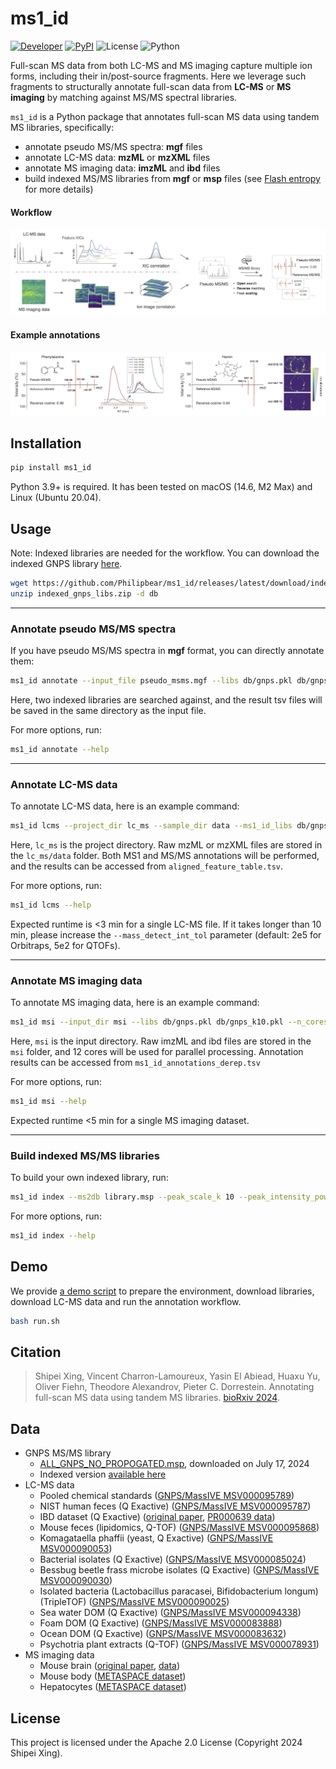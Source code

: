 # ms1_id
[![Developer](https://img.shields.io/badge/Developer-Shipei_Xing-orange?logo=github&logoColor=white)](https://scholar.google.ca/citations?user=en0zumcAAAAJ&hl=en)
[![PyPI](https://img.shields.io/pypi/v/msbuddy?color=green)](https://pypi.org/project/msbuddy/)
![License](https://img.shields.io/badge/License-Apache_2.0-blue.svg?style=flat&logo=apache)
![Python](https://img.shields.io/badge/Python-3.9+-green.svg?style=flat&logo=python&logoColor=lightblue)

Full-scan MS data from both LC-MS and MS imaging capture multiple ion forms, including their in/post-source fragments. 
Here we leverage such fragments to structurally annotate full-scan data from **LC-MS** or **MS imaging** by matching against MS/MS spectral libraries.

`ms1_id` is a Python package that annotates full-scan MS data using tandem MS libraries, specifically:
- annotate pseudo MS/MS spectra: **mgf** files
- annotate LC-MS data: **mzML** or **mzXML** files
- annotate MS imaging data: **imzML** and **ibd** files
- build indexed MS/MS libraries from **mgf** or **msp** files (see [Flash entropy](https://github.com/YuanyueLi/FlashEntropySearch) for more details)

#### Workflow
![Annotation workflow](fig/workflow.png)


#### Example annotations
![Example annotation](fig/eg_annotation.png)

## Installation
```bash
pip install ms1_id
```
Python 3.9+ is required. It has been tested on macOS (14.6, M2 Max) and Linux (Ubuntu 20.04).


## Usage

Note: Indexed libraries are needed for the workflow. You can download the indexed GNPS library [here](https://github.com/Philipbear/ms1_id/releases).
```bash
wget https://github.com/Philipbear/ms1_id/releases/latest/download/indexed_gnps_libs.zip
unzip indexed_gnps_libs.zip -d db
```

---------

### Annotate pseudo MS/MS spectra
If you have pseudo MS/MS spectra in **mgf** format, you can directly annotate them:
  ```bash
  ms1_id annotate --input_file pseudo_msms.mgf --libs db/gnps.pkl db/gnps_k10.pkl --min_score 0.7 --min_matched_peak 3
  ```
Here, two indexed libraries are searched against, and the result tsv files will be saved in the same directory as the input file.

For more options, run:
  ```bash
  ms1_id annotate --help
  ```

---------

### Annotate LC-MS data
To annotate LC-MS data, here is an example command:
  ```bash
  ms1_id lcms --project_dir lc_ms --sample_dir data --ms1_id_libs db/gnps.pkl db/gnps_k10.pkl --ms2_id_lib db/gnps.pkl
  ```
Here, `lc_ms` is the project directory. Raw mzML or mzXML files are stored in the `lc_ms/data` folder. Both MS1 and MS/MS annotations will be performed, and the results can be accessed from `aligned_feature_table.tsv`.

For more options, run:
  ```bash
  ms1_id lcms --help
  ```
Expected runtime is <3 min for a single LC-MS file. If it takes longer than 10 min, please increase the `--mass_detect_int_tol` parameter (default: 2e5 for Orbitraps, 5e2 for QTOFs).

---------

### Annotate MS imaging data
To annotate MS imaging data, here is an example command:
  ```bash
  ms1_id msi --input_dir msi --libs db/gnps.pkl db/gnps_k10.pkl --n_cores 12
  ```
Here, `msi` is the input directory. Raw imzML and ibd files are stored in the `msi` folder, and 12 cores will be used for parallel processing. Annotation results can be accessed from `ms1_id_annotations_derep.tsv`

For more options, run:
  ```bash
  ms1_id msi --help
  ```
Expected runtime <5 min for a single MS imaging dataset.

---------

### Build indexed MS/MS libraries
To build your own indexed library, run:
  ```bash
  ms1_id index --ms2db library.msp --peak_scale_k 10 --peak_intensity_power 0.5
  ```

For more options, run:
  ```bash
  ms1_id index --help
  ```

## Demo
We provide [a demo script](https://github.com/Philipbear/ms1_id/blob/main/run.sh) to prepare the environment, download libraries, download LC-MS data and run the annotation workflow. 
```bash
bash run.sh
```


## Citation
> Shipei Xing, Vincent Charron-Lamoureux, Yasin El Abiead, Huaxu Yu, Oliver Fiehn, Theodore Alexandrov, Pieter C. Dorrestein. Annotating full-scan MS data using tandem MS libraries. [bioRxiv 2024](https://www.biorxiv.org/content/10.1101/2024.10.14.618269v1).


## Data
- GNPS MS/MS library
  - [ALL_GNPS_NO_PROPOGATED.msp](https://external.gnps2.org/gnpslibrary), downloaded on July 17, 2024
  - Indexed version [available here](https://github.com/Philipbear/ms1_id/releases)
- LC-MS data
  - Pooled chemical standards ([GNPS/MassIVE MSV000095789](https://massive.ucsd.edu/ProteoSAFe/QueryMSV?id=MSV000095789))
  - NIST human feces (Q Exactive) ([GNPS/MassIVE MSV000095787](https://massive.ucsd.edu/ProteoSAFe/QueryMSV?id=MSV000095787))
  - IBD dataset (Q Exactive) ([original paper](https://www.nature.com/articles/s41586-019-1237-9), [PR000639 data](https://www.metabolomicsworkbench.org/data/DRCCMetadata.php?Mode=Project&ProjectID=PR000639))
  - Mouse feces (lipidomics, Q-TOF) ([GNPS/MassIVE MSV000095868](https://massive.ucsd.edu/ProteoSAFe/QueryMSV?id=MSV000095868))
  - Komagataella phaffii (yeast, Q Exactive) ([GNPS/MassIVE MSV000090053](https://massive.ucsd.edu/ProteoSAFe/QueryMSV?id=MSV000090053))
  - Bacterial isolates (Q Exactive) ([GNPS/MassIVE MSV000085024](https://massive.ucsd.edu/ProteoSAFe/QueryMSV?id=MSV000085024))
  - Bessbug beetle frass microbe isolates (Q Exactive) ([GNPS/MassIVE MSV000090030](https://massive.ucsd.edu/ProteoSAFe/QueryMSV?id=MSV000090030))
  - Isolated bacteria (Lactobacillus paracasei, Bifidobacterium longum) (TripleTOF) ([GNPS/MassIVE MSV000090025](https://massive.ucsd.edu/ProteoSAFe/QueryMSV?id=MSV000090025))
  - Sea water DOM (Q Exactive) ([GNPS/MassIVE MSV000094338](https://massive.ucsd.edu/ProteoSAFe/QueryMSV?id=MSV000094338))
  - Foam DOM (Q Exactive) ([GNPS/MassIVE MSV000083888](https://massive.ucsd.edu/ProteoSAFe/QueryMSV?id=MSV000083888))
  - Ocean DOM (Q Exactive) ([GNPS/MassIVE MSV000083632](https://massive.ucsd.edu/ProteoSAFe/QueryMSV?id=MSV000083632))
  - Psychotria plant extracts (Q-TOF) ([GNPS/MassIVE MSV000078931](https://massive.ucsd.edu/ProteoSAFe/QueryMSV?id=MSV000078931))
- MS imaging data
  - Mouse brain ([original paper](https://www.nature.com/articles/nmeth.4072), [data](https://www.ebi.ac.uk/metabolights/editor/MTBLS313))
  - Mouse body ([METASPACE dataset](https://metaspace2020.eu/dataset/2022-07-08_20h45m00s))
  - Hepatocytes ([METASPACE dataset](https://metaspace2020.eu/project/Rappez_2021_SpaceM))


## License
This project is licensed under the Apache 2.0 License (Copyright 2024 Shipei Xing).